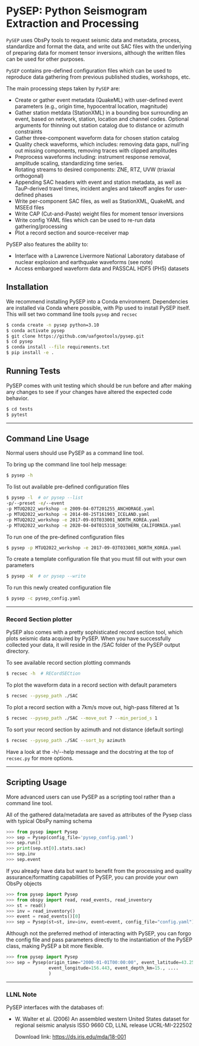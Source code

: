 PySEP: Python Seismogram Extraction and Processing
==================================================

`PySEP` uses ObsPy tools to request seismic data and metadata, process, 
standardize and format the data, and write out SAC files with the underlying 
of preparing data for moment tensor inversions, although the written files can
be used for other purposes.

`PySEP` contains pre-defined configuration files which can be used to reproduce
data gathering from previous published studies, workshops, etc.

The main processing steps taken by `PySEP` are:

* Create or gather event metadata (QuakeML) with user-defined event parameters 
  (e.g., origin time, hypocentral location, magnitude)
* Gather station metdata (StationXML) in a bounding box surrounding an event, 
  based on network, station, location and channel codes. Optional arguments for
  thinning out station catalog due to distance or azimuth constraints
* Gather three-component waveform data for chosen station catalog
* Quality check waveforms, which includes: removing data gaps, null'ing out
  missing components, removing traces with clipped amplitudes
* Preprocess waveforms including: instrument response removal, amplitude 
  scaling, standardizing time series.
* Rotating streams to desired components: ZNE, RTZ, UVW (triaxial orthogonal)
* Appending SAC headers with event and station metadata, as well as TauP-derived
  travel times, incident angles and takeoff angles for user-defined phases
* Write per-component SAC files, as well as StationXML, QuakeML and MSEEd files
* Write CAP (Cut-and-Paste) weight files for moment tensor inversions
* Write config YAML files which can be used to re-run data gathering/processing
* Plot a record section and source-receiver map

PySEP also features the ability to:

* Interface with a Lawrence Livermore National Laboratory database of nuclear
  explosion and earthquake waveforms (see note)
* Access embargoed waveform data and PASSCAL HDF5 (PH5) datasets


## Installation

We recommend installing PySEP into a Conda environment. Dependencies are 
installed via Conda where possible, with Pip used to install PySEP itself. 
This will set two command line tools `pysep` and `recsec`
```bash
$ conda create -n pysep python=3.10
$ conda activate pysep
$ git clone https://github.com/uafgeotools/pysep.git
$ cd pysep
$ conda install --file requirements.txt
$ pip install -e .
```

## Running Tests

PySEP comes with unit testing which should be run before and after making any
changes to see if your changes have altered the expected code behavior.
```bash
$ cd tests
$ pytest
```

--------------------------------------------------------------------------------

## Command Line Usage

Normal users should use PySEP as a command line tool. 

To bring up the command line tool help message:

```bash
$ pysep -h 
```

To list out available pre-defined configuration files

```bash
$ pysep -l  # or pysep --list
-p/--preset -e/--event
-p MTUQ2022_workshop -e 2009-04-07T201255_ANCHORAGE.yaml
-p MTUQ2022_workshop -e 2014-08-25T161903_ICELAND.yaml
-p MTUQ2022_workshop -e 2017-09-03T033001_NORTH_KOREA.yaml
-p MTUQ2022_workshop -e 2020-04-04T015318_SOUTHERN_CALIFORNIA.yaml
```

To run one of the pre-defined configuration files

``` bash
$ pysep -p MTUQ2022_workshop -e 2017-09-03T033001_NORTH_KOREA.yaml 
```

To create a template configuration file that you must fill out with your own
parameters

```bash
$ pysep -W  # or pysep --write
```

To run this newly created configuration file

```bash
$ pysep -c pysep_config.yaml
```

--------------------------------------------------------------------------------

### Record Section plotter

PySEP also comes with a pretty sophisticated record section tool, which plots
seismic data acquired by PySEP. When you have successfully collected your data,
it will reside in the /SAC folder of the PySEP output directory. 

To see available record section plotting commands

```bash
$ recsec -h  # RECordSECtion
```

To plot the waveform data in a record section with default parameters

```bash
$ recsec --pysep_path ./SAC
```

To plot a record section with a 7km/s move out, high-pass filtered at 1s

```bash
$ recsec --pysep_path ./SAC --move_out 7 --min_period_s 1
```

To sort your record section by azimuth and not distance (default sorting)

```bash
$ recsec --pysep_path ./SAC --sort_by azimuth
```

Have a look at the -h/--help message and the docstring at the top of `recsec.py`
for more options.


--------------------------------------------------------------------------------

## Scripting Usage

More advanced users can use PySEP as a scripting tool rather than a command 
line tool. 

All of the gathered data/metadata are saved as attributes of the Pysep class 
with typical ObsPy naming schema

```python
>>> from pysep import Pysep
>>> sep = Pysep(config_file='pysep_config.yaml')
>>> sep.run()
>>> print(sep.st[0].stats.sac)
>>> sep.inv
>>> sep.event
```

If you already have data but want to benefit from the processing and quality
assurance/formatting capabilities of PySEP, you can provide your own ObsPy
objects

```python
>>> from pysep import Pysep
>>> from obspy import read, read_events, read_inventory
>>> st = read()
>>> inv = read_inventory()
>>> event = read_events()[0]
>>> sep = Pysep(st=st, inv=inv, event=event, config_file="config.yaml")
```

Although not the preferred method of interacting with PySEP, you can forgo the 
config file and pass parameters directly to the instantiation of the PySEP 
class, making PySEP a bit more flexible.

```python
>>> from pysep import Pysep
>>> sep = Pysep(origin_time="2000-01-01T00:00:00", event_latitude=43.254,
                event_longitude=156.443, event_depth_km=15., ....
                )
```
--------------------------------------------------------------------------------

### LLNL Note

PySEP interfaces with the databases of:

* W. Walter et al. (2006)
  An assembled western United States dataset for regional seismic analysis
  ISSO 9660 CD, LLNL release UCRL-MI-222502
  
  Download link: https://ds.iris.edu/mda/18-001

